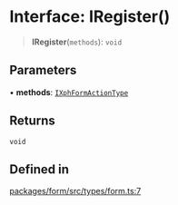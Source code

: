 # Interface: IRegister()

> **IRegister**(`methods`): `void`

## Parameters

• **methods**: [`IXphFormActionType`](IXphFormActionType.md)

## Returns

`void`

## Defined in

[packages/form/src/types/form.ts:7](https://github.com/XiaoPiHong/xph-crud/blob/1453d1f4b2490c13545a9d7404efaaabc2a2fd0f/packages/form/src/types/form.ts#L7)
